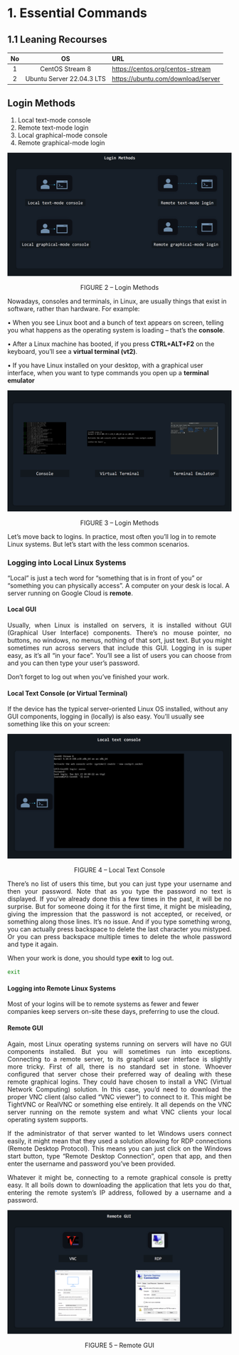 # 1. Essential Commands
## 1.1 Leaning Recourses
|No|OS|URL|
| :-: | :-: | :- |
|1|CentOS Stream 8|https://centos.org/centos-stream|
|2|Ubuntu Server 22.04.3 LTS|https://ubuntu.com/download/server|

<!--This will show off relate to the Linux login methods-->
## Login Methods

1. Local text-mode console
2. Remote text-mode login
3. Local graphical-mode console
4. Remote graphical-mode login

![FIGURE 2 – Login Methods](../Media/FIGURE-2.png)
<p align="center"> FIGURE 2 – Login Methods </p>

Nowadays, consoles and terminals, in Linux, are usually things that exist in software, rather than hardware. For example:

•  When you see Linux boot and a bunch of text appears on screen, telling you what happens as the operating system is loading – that’s the **console**.

•  After a Linux machine has booted, if you press **CTRL+ALT+F2** on the keyboard, you’ll see a **virtual terminal (vt2)**.

•  If you have Linux installed on your desktop, with a graphical user interface, when you want to type commands you open up a **terminal emulator**

![FIGURE 3 - Login Methods](../Media/FIGURE-3.png)
<p align="center"> FIGURE 3 – Login Methods </p>
Let’s move back to logins. In practice, most often you’ll log in to remote Linux systems. But let’s start with the less common scenarios.

### Logging into Local Linux Systems
“Local” is just a tech word for “something that is in front of you” or “something you can physically access”. A computer on your desk is local. A server running on Google Cloud is **remote**.
#### Local GUI
<p align="justify">
Usually, when Linux is installed on servers, it is installed without GUI (Graphical User Interface) components. There’s no mouse pointer, no buttons, no windows, no menus, nothing of that sort, just text. But you might sometimes run across servers that include this GUI. Logging in is super easy, as it’s all “in your face”. You’ll see a list of users you can choose from and you can then type your user’s password. </p> Don’t forget to log out when you’ve finished your work.

#### Local Text Console (or Virtual Terminal)
If the device has the typical server-oriented Linux OS installed, without any GUI components, logging in (locally) is also easy. You’ll usually see something like this on your screen: 

![FIGURE 4 - Local Text Console](../Media/FIGURE-4.png)
<p align="center"> FIGURE 4 – Local Text Console </p>

<p align="justify">
There’s no list of users this time, but you can just type your username and then your password. Note that as you type the password no text is displayed. If you’ve already done this a few times in the past, it will be no surprise. But for someone doing it for the first time, it might be misleading, giving the impression that the password is not accepted, or received, or something along those lines. It’s no issue. And if you type something wrong, you can actually press backspace to delete the last character you mistyped. Or you can press backspace multiple times to delete the whole password and type it again. </p>
When your work is done, you should type <b>exit</b> to log out.

```bash
exit
```
#### Logging into Remote Linux Systems
Most of your logins will be to remote systems as fewer and fewer companies keep servers on-site these days, preferring to use the cloud.
#### Remote GUI
<p align="justify">Again, most Linux operating systems running on servers will have no GUI components installed. But you will sometimes run into exceptions. Connecting to a remote server, to its graphical user interface is slightly more tricky. First of all, there is no standard set in stone. Whoever configured that server chose their preferred way of dealing with these remote graphical logins. They could have chosen to install a VNC (Virtual Network Computing) solution. In this case, you’d need to download the proper VNC client (also called “VNC viewer”) to connect to it. This might be TightVNC or RealVNC or something else entirely. It all depends on the VNC server running on the remote system and what VNC clients your local operating system supports.</p>

<p align="justify">If the administrator of that server wanted to let Windows users connect easily, it might mean that they used a solution allowing for RDP connections (Remote Desktop Protocol). This means you can just click on the Windows start button, type “Remote Desktop Connection”, open that app, and then enter the username and password you’ve been provided.</p>

<p align="justify">Whatever it might be, connecting to a remote graphical console is pretty easy. It all boils down to downloading the application that lets you do that, entering the remote system’s IP address, followed by a username and a password. </p>

![FIGURE 5 - Remote GUI](../Media/FIGURE-5.png)
<p align="center"> FIGURE 5 – Remote GUI </p>
